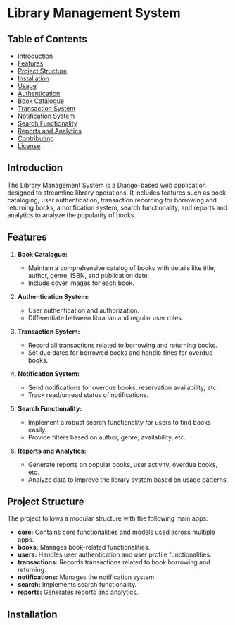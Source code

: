 # Library Management System

## Table of Contents

- [Introduction](#introduction)
- [Features](#features)
- [Project Structure](#project-structure)
- [Installation](#installation)
- [Usage](#usage)
- [Authentication](#authentication)
- [Book Catalogue](#book-catalogue)
- [Transaction System](#transaction-system)
- [Notification System](#notification-system)
- [Search Functionality](#search-functionality)
- [Reports and Analytics](#reports-and-analytics)
- [Contributing](#contributing)
- [License](#license)

## Introduction

The Library Management System is a Django-based web application designed to streamline library operations. It includes features such as book cataloging, user authentication, transaction recording for borrowing and returning books, a notification system, search functionality, and reports and analytics to analyze the popularity of books.

## Features

1. **Book Catalogue:**

   - Maintain a comprehensive catalog of books with details like title, author, genre, ISBN, and publication date.
   - Include cover images for each book.

2. **Authentication System:**

   - User authentication and authorization.
   - Differentiate between librarian and regular user roles.

3. **Transaction System:**

   - Record all transactions related to borrowing and returning books.
   - Set due dates for borrowed books and handle fines for overdue books.

4. **Notification System:**

   - Send notifications for overdue books, reservation availability, etc.
   - Track read/unread status of notifications.

5. **Search Functionality:**

   - Implement a robust search functionality for users to find books easily.
   - Provide filters based on author, genre, availability, etc.

6. **Reports and Analytics:**
   - Generate reports on popular books, user activity, overdue books, etc.
   - Analyze data to improve the library system based on usage patterns.

## Project Structure

The project follows a modular structure with the following main apps:

- **core:** Contains core functionalities and models used across multiple apps.
- **books:** Manages book-related functionalities.
- **users:** Handles user authentication and user profile functionalities.
- **transactions:** Records transactions related to book borrowing and returning.
- **notifications:** Manages the notification system.
- **search:** Implements search functionality.
- **reports:** Generates reports and analytics.

## Installation
